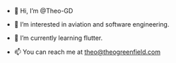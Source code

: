 - 👋 Hi, I’m @Theo-GD
- 👀 I’m interested in aviation and software engineering.
- 🌱 I’m currently learning flutter.

- 📫 You can reach me at theo@theogreenfield.com

<!---
Theo-GD/Theo-GD is a ✨ special ✨ repository because its `README.md` (this file) appears on your GitHub profile.
You can click the Preview link to take a look at your changes.
--->
